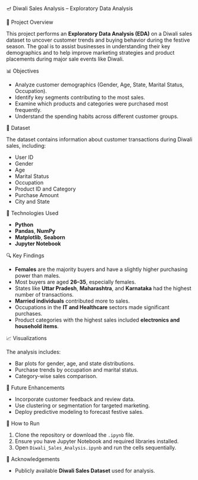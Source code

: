 🪔 Diwali Sales Analysis – Exploratory Data Analysis

📌 Project Overview

This project performs an **Exploratory Data Analysis (EDA)** on a Diwali sales dataset to uncover customer trends and buying behavior during the festive season. The goal is to assist businesses in understanding their key demographics and to help improve marketing strategies and product placements during major sale events like Diwali.

📊 Objectives

- Analyze customer demographics (Gender, Age, State, Marital Status, Occupation).
- Identify key segments contributing to the most sales.
- Examine which products and categories were purchased most frequently.
- Understand the spending habits across different customer groups.

📁 Dataset

The dataset contains information about customer transactions during Diwali sales, including:
- User ID
- Gender
- Age
- Marital Status
- Occupation
- Product ID and Category
- Purchase Amount
- City and State

🧰 Technologies Used

- **Python**
- **Pandas**, **NumPy**
- **Matplotlib**, **Seaborn**
- **Jupyter Notebook**

🔍 Key Findings

- **Females** are the majority buyers and have a slightly higher purchasing power than males.
- Most buyers are aged **26–35**, especially females.
- States like **Uttar Pradesh**, **Maharashtra**, and **Karnataka** had the highest number of transactions.
- **Married individuals** contributed more to sales.
- Occupations in the **IT and Healthcare** sectors made significant purchases.
- Product categories with the highest sales included **electronics and household items**.

📈 Visualizations

The analysis includes:
- Bar plots for gender, age, and state distributions.
- Purchase trends by occupation and marital status.
- Category-wise sales comparison.

🔮 Future Enhancements

- Incorporate customer feedback and review data.
- Use clustering or segmentation for targeted marketing.
- Deploy predictive modeling to forecast festive sales.

📎 How to Run

1. Clone the repository or download the `.ipynb` file.
2. Ensure you have Jupyter Notebook and required libraries installed.
3. Open `Diwali_Sales_Analysis.ipynb` and run the cells sequentially.

🤝 Acknowledgements
- Publicly available **Diwali Sales Dataset** used for analysis.

